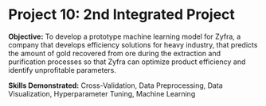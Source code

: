 # Project 10: 2nd Integrated Project
 
**Objective:** To develop a prototype machine learning model for Zyfra, a company that develops efficiency solutions for heavy industry, that predicts the amount of gold recovered from ore during the extraction and purification processes so that Zyfra can optimize product efficiency and identify unprofitable parameters.

**Skills Demonstrated:** Cross-Validation, Data Preprocessing, Data Visualization, Hyperparameter Tuning, Machine Learning
